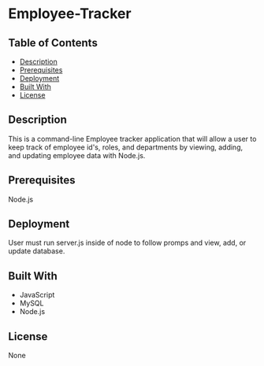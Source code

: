  
# Employee-Tracker

## Table of Contents

* [Description](#description)
* [Prerequisites](#prerequisites)
* [Deployment](#deployment)
* [Built With](#built-with)
* [License](#license)


## Description

This is a command-line Employee tracker application that will allow a user to keep track of employee id's, roles, and departments by viewing, adding, and updating employee data with Node.js.


## Prerequisites

Node.js 

## Deployment

User must run server.js inside of node to follow promps and view, add, or update database.

## Built With

* JavaScript<br>
* MySQL<br>
* Node.js

## License

None
